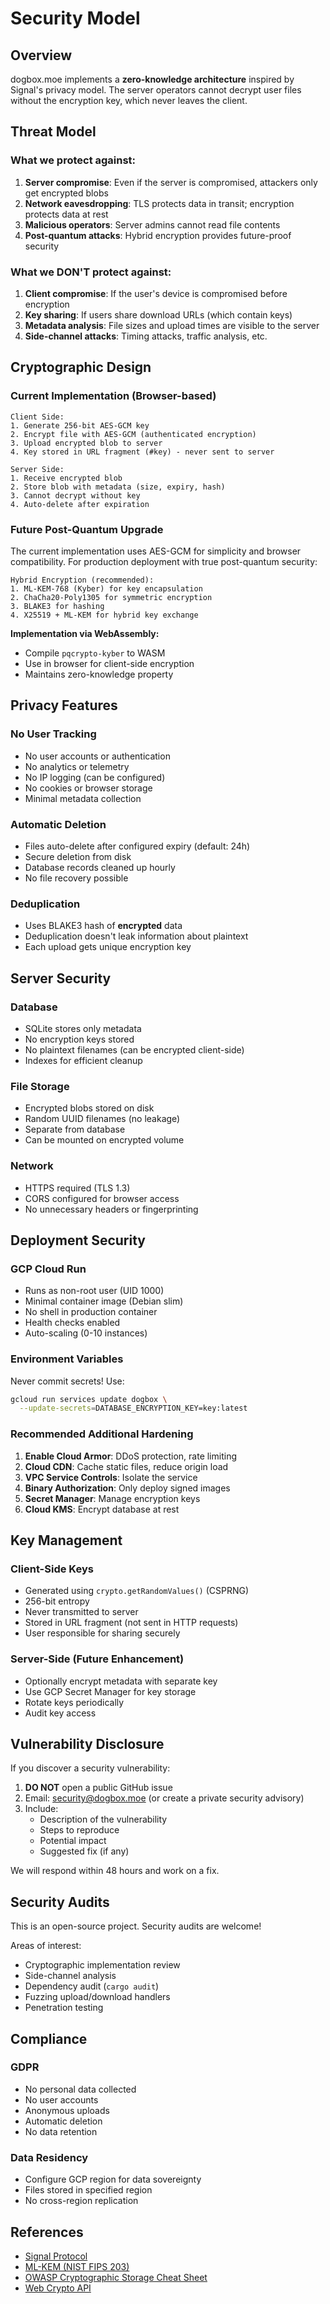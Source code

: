 # Security Model

## Overview

dogbox.moe implements a **zero-knowledge architecture** inspired by Signal's privacy model. The server operators cannot decrypt user files without the encryption key, which never leaves the client.

## Threat Model

### What we protect against:

1. **Server compromise**: Even if the server is compromised, attackers only get encrypted blobs
2. **Network eavesdropping**: TLS protects data in transit; encryption protects data at rest
3. **Malicious operators**: Server admins cannot read file contents
4. **Post-quantum attacks**: Hybrid encryption provides future-proof security

### What we DON'T protect against:

1. **Client compromise**: If the user's device is compromised before encryption
2. **Key sharing**: If users share download URLs (which contain keys)
3. **Metadata analysis**: File sizes and upload times are visible to the server
4. **Side-channel attacks**: Timing attacks, traffic analysis, etc.

## Cryptographic Design

### Current Implementation (Browser-based)

```
Client Side:
1. Generate 256-bit AES-GCM key
2. Encrypt file with AES-GCM (authenticated encryption)
3. Upload encrypted blob to server
4. Key stored in URL fragment (#key) - never sent to server

Server Side:
1. Receive encrypted blob
2. Store blob with metadata (size, expiry, hash)
3. Cannot decrypt without key
4. Auto-delete after expiration
```

### Future Post-Quantum Upgrade

The current implementation uses AES-GCM for simplicity and browser compatibility. For production deployment with true post-quantum security:

```
Hybrid Encryption (recommended):
1. ML-KEM-768 (Kyber) for key encapsulation
2. ChaCha20-Poly1305 for symmetric encryption
3. BLAKE3 for hashing
4. X25519 + ML-KEM for hybrid key exchange
```

**Implementation via WebAssembly:**
- Compile `pqcrypto-kyber` to WASM
- Use in browser for client-side encryption
- Maintains zero-knowledge property

## Privacy Features

### No User Tracking
- No user accounts or authentication
- No analytics or telemetry
- No IP logging (can be configured)
- No cookies or browser storage
- Minimal metadata collection

### Automatic Deletion
- Files auto-delete after configured expiry (default: 24h)
- Secure deletion from disk
- Database records cleaned up hourly
- No file recovery possible

### Deduplication
- Uses BLAKE3 hash of **encrypted** data
- Deduplication doesn't leak information about plaintext
- Each upload gets unique encryption key

## Server Security

### Database
- SQLite stores only metadata
- No encryption keys stored
- No plaintext filenames (can be encrypted client-side)
- Indexes for efficient cleanup

### File Storage
- Encrypted blobs stored on disk
- Random UUID filenames (no leakage)
- Separate from database
- Can be mounted on encrypted volume

### Network
- HTTPS required (TLS 1.3)
- CORS configured for browser access
- No unnecessary headers or fingerprinting

## Deployment Security

### GCP Cloud Run
- Runs as non-root user (UID 1000)
- Minimal container image (Debian slim)
- No shell in production container
- Health checks enabled
- Auto-scaling (0-10 instances)

### Environment Variables
Never commit secrets! Use:
```bash
gcloud run services update dogbox \
  --update-secrets=DATABASE_ENCRYPTION_KEY=key:latest
```

### Recommended Additional Hardening
1. **Enable Cloud Armor**: DDoS protection, rate limiting
2. **Cloud CDN**: Cache static files, reduce origin load
3. **VPC Service Controls**: Isolate the service
4. **Binary Authorization**: Only deploy signed images
5. **Secret Manager**: Manage encryption keys
6. **Cloud KMS**: Encrypt database at rest

## Key Management

### Client-Side Keys
- Generated using `crypto.getRandomValues()` (CSPRNG)
- 256-bit entropy
- Never transmitted to server
- Stored in URL fragment (not sent in HTTP requests)
- User responsible for sharing securely

### Server-Side (Future Enhancement)
- Optionally encrypt metadata with separate key
- Use GCP Secret Manager for key storage
- Rotate keys periodically
- Audit key access

## Vulnerability Disclosure

If you discover a security vulnerability:

1. **DO NOT** open a public GitHub issue
2. Email: security@dogbox.moe (or create a private security advisory)
3. Include:
   - Description of the vulnerability
   - Steps to reproduce
   - Potential impact
   - Suggested fix (if any)

We will respond within 48 hours and work on a fix.

## Security Audits

This is an open-source project. Security audits are welcome!

Areas of interest:
- Cryptographic implementation review
- Side-channel analysis
- Dependency audit (`cargo audit`)
- Fuzzing upload/download handlers
- Penetration testing

## Compliance

### GDPR
- No personal data collected
- No user accounts
- Anonymous uploads
- Automatic deletion
- No data retention

### Data Residency
- Configure GCP region for data sovereignty
- Files stored in specified region
- No cross-region replication

## References

- [Signal Protocol](https://signal.org/docs/)
- [ML-KEM (NIST FIPS 203)](https://csrc.nist.gov/pubs/fips/203/final)
- [OWASP Cryptographic Storage Cheat Sheet](https://cheatsheetseries.owasp.org/cheatsheets/Cryptographic_Storage_Cheat_Sheet.html)
- [Web Crypto API](https://developer.mozilla.org/en-US/docs/Web/API/Web_Crypto_API)
